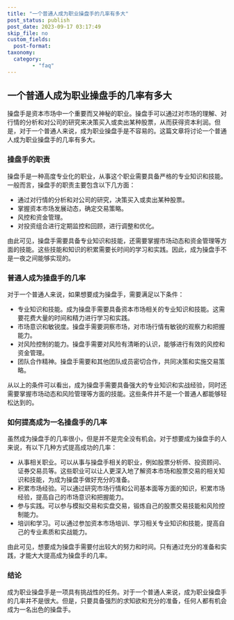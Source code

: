 ```yaml
---
title: "一个普通人成为职业操盘手的几率有多大"
post_status: publish
post_date: 2023-09-17 03:17:49
skip_file: no
custom_fields: 
  post-format: 
taxonomy:
  category:
        - "faq"
---
```


## 一个普通人成为职业操盘手的几率有多大

操盘手是资本市场中一个重要而又神秘的职业。操盘手可以通过对市场的理解、对行情的分析和对公司的研究来决策买入或卖出某种股票，从而获得资本利润。但是，对于一个普通人来说，成为职业操盘手是不容易的。这篇文章将讨论一个普通人成为职业操盘手的几率有多大。

### 操盘手的职责

操盘手是一种高度专业化的职业，从事这个职业需要具备严格的专业知识和技能。一般而言，操盘手的职责主要包含以下几方面：

- 通过对行情的分析和对公司的研究，决策买入或卖出某种股票。
- 掌握资本市场发展动态，确定交易策略。
- 风控和资金管理。
- 对投资组合进行定期监控和回顾，进行调整和优化。

由此可见，操盘手需要具备专业知识和技能，还需要掌握市场动态和资金管理等方面的技能。这些技能和知识的积累需要长时间的学习和实践。因此，成为操盘手不是一夜之间能够实现的。

### 普通人成为操盘手的几率

对于一个普通人来说，如果想要成为操盘手，需要满足以下条件：

- 专业知识和技能。成为操盘手需要具备资本市场相关的专业知识和技能。这需要花费大量的时间和精力进行学习和实践。
- 市场意识和敏锐度。操盘手需要洞察市场，对市场行情有敏锐的观察力和把握能力。
- 对风险控制的能力。操盘手需要对风险有清晰的认识，能够进行有效的风控和资金管理。
- 团队合作精神。操盘手需要和其他团队成员密切合作，共同决策和实施交易策略。

从以上的条件可以看出，成为操盘手需要具备强大的专业知识和实战经验，同时还需要掌握市场动态和风险管理等方面的技能。这些条件并不是一个普通人都能够轻松达到的。

### 如何提高成为一名操盘手的几率

虽然成为操盘手的几率很小，但是并不是完全没有机会。对于想要成为操盘手的人来说，有以下几种方式提高成功的几率：

- 从事相关职业。可以从事与操盘手相关的职业，例如股票分析师、投资顾问、证券交易员等。这些职业可以让人更深入地了解资本市场和股票交易的相关知识和技能，为成为操盘手做好充分的准备。
- 积累市场经验。可以通过研究市场行情和公司基本面等方面的知识，积累市场经验，提高自己的市场意识和把握能力。
- 参与实践。可以参与模拟交易和实盘交易，锻炼自己的股票交易技能和风险控制能力。
- 培训和学习。可以通过参加资本市场培训、学习相关专业知识和技能，提高自己的专业素质和实战能力。

由此可见，想要成为操盘手需要付出较大的努力和时间。只有通过充分的准备和实践，才能大大提高成为操盘手的几率。

### 结论

成为职业操盘手是一项具有挑战性的任务。对于一个普通人来说，成为职业操盘手的几率并不是很大。但是，只要具备强烈的求知欲和充分的准备，任何人都有机会成为一名出色的操盘手。
